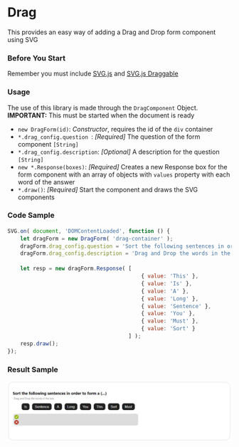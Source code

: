 # Drag
This provides an easy way of adding a Drag and Drop form component using SVG

### Before You Start
Remember you must include [SVG.js](https://github.com/dnarvaez27/JavaScript-Graphics/tree/master/src/external/svg.min.js) 
and [SVG.js Draggable](https://github.com/dnarvaez27/JavaScript-Graphics/tree/master/src/external/svg.draggable.min.js)

### Usage
The use of this library is made through the ```DragComponent``` Object.  
**IMPORTANT:** This must be started when the document is ready

* ```new DragForm(id)```: *Constructor*, requires the id of the ```div``` container
* ```*.drag_config.question ```: *[Required]* The question of the form component ```[String]```
* ```*.drag_config.description```: *[Optional]* A description for the question ```[String]```
* ```new *.Response(boxes)```:  *[Required]* Creates a new Response box for the form component with an array of objects with ```values``` property with each word of the answer
* ```*.draw()```: *[Required]* Start the component and draws the SVG components

### Code Sample
``` JavaScript
SVG.on( document, 'DOMContentLoaded', function () {
    let dragForm = new DragForm( 'drag-container' );
    dragForm.drag_config.question = 'Sort the following sentences in order to form a (...)';
    dragForm.drag_config.description = 'Drag and Drop the words in the box';

    let resp = new dragForm.Response( [
                                          { value: 'This' },
                                          { value: 'Is' },
                                          { value: 'A' },
                                          { value: 'Long' },
                                          { value: 'Sentence' },
                                          { value: 'You' },
                                          { value: 'Must' },
                                          { value: 'Sort' }
                                      ] );
    resp.draw();
});
```

### Result Sample
![](https://github.com/dnarvaez27/JavaScript-Graphics/blob/master/imgs/FormDrag.JPG)
